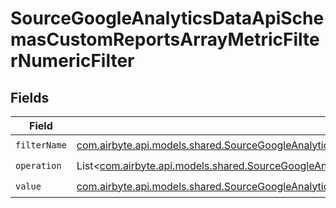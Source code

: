 # SourceGoogleAnalyticsDataApiSchemasCustomReportsArrayMetricFilterNumericFilter


## Fields

| Field                                                                                                                                                                                                                                           | Type                                                                                                                                                                                                                                            | Required                                                                                                                                                                                                                                        | Description                                                                                                                                                                                                                                     |
| ----------------------------------------------------------------------------------------------------------------------------------------------------------------------------------------------------------------------------------------------- | ----------------------------------------------------------------------------------------------------------------------------------------------------------------------------------------------------------------------------------------------- | ----------------------------------------------------------------------------------------------------------------------------------------------------------------------------------------------------------------------------------------------- | ----------------------------------------------------------------------------------------------------------------------------------------------------------------------------------------------------------------------------------------------- |
| `filterName`                                                                                                                                                                                                                                    | [com.airbyte.api.models.shared.SourceGoogleAnalyticsDataApiSchemasCustomReportsArrayMetricFilterMetricsFilter1FilterName](../../models/shared/SourceGoogleAnalyticsDataApiSchemasCustomReportsArrayMetricFilterMetricsFilter1FilterName.md)     | :heavy_check_mark:                                                                                                                                                                                                                              | N/A                                                                                                                                                                                                                                             |
| `operation`                                                                                                                                                                                                                                     | List<[com.airbyte.api.models.shared.SourceGoogleAnalyticsDataApiSchemasCustomReportsArrayMetricFilterMetricsFilterValidEnums](../../models/shared/SourceGoogleAnalyticsDataApiSchemasCustomReportsArrayMetricFilterMetricsFilterValidEnums.md)> | :heavy_check_mark:                                                                                                                                                                                                                              | N/A                                                                                                                                                                                                                                             |
| `value`                                                                                                                                                                                                                                         | [com.airbyte.api.models.shared.SourceGoogleAnalyticsDataApiSchemasCustomReportsArrayMetricFilterValue](../../models/shared/SourceGoogleAnalyticsDataApiSchemasCustomReportsArrayMetricFilterValue.md)                                           | :heavy_check_mark:                                                                                                                                                                                                                              | N/A                                                                                                                                                                                                                                             |